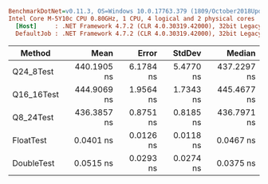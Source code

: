``` ini

BenchmarkDotNet=v0.11.3, OS=Windows 10.0.17763.379 (1809/October2018Update/Redstone5)
Intel Core M-5Y10c CPU 0.80GHz, 1 CPU, 4 logical and 2 physical cores
  [Host]     : .NET Framework 4.7.2 (CLR 4.0.30319.42000), 32bit LegacyJIT-v4.7.3362.0
  DefaultJob : .NET Framework 4.7.2 (CLR 4.0.30319.42000), 32bit LegacyJIT-v4.7.3362.0


```
|     Method |        Mean |     Error |    StdDev |      Median |
|----------- |------------:|----------:|----------:|------------:|
|  Q24_8Test | 440.1905 ns | 6.1784 ns | 5.4770 ns | 437.2297 ns |
| Q16_16Test | 444.9069 ns | 1.9564 ns | 1.7343 ns | 445.4677 ns |
|  Q8_24Test | 436.3857 ns | 0.8751 ns | 0.8185 ns | 436.7971 ns |
|  FloatTest |   0.0401 ns | 0.0126 ns | 0.0118 ns |   0.0467 ns |
| DoubleTest |   0.0515 ns | 0.0293 ns | 0.0274 ns |   0.0375 ns |

